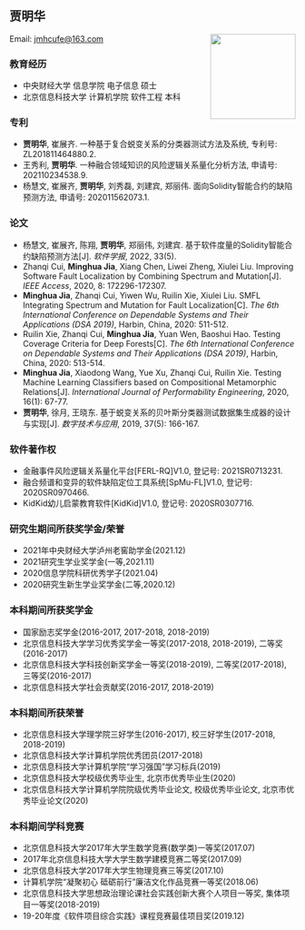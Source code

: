 ## 贾明华  
  
Email: jmhcufe@163.com    <img src="https://jmhcufe.github.io/jmh.png" height="150" width="150" align="right">  


### 教育经历  
- 中央财经大学 信息学院  电子信息 硕士     
- 北京信息科技大学 计算机学院  软件工程 本科 

### 专利  
- **贾明华**, 崔展齐. 一种基于复合蜕变关系的分类器测试方法及系统, 专利号: ZL201811464880.2.
- 王秀利, **贾明华**. 一种融合领域知识的风险逻辑关系量化分析方法, 申请号: 202110234538.9.
- 杨慧文, 崔展齐, **贾明华**, 刘秀磊, 刘建宾, 郑丽伟. 面向Solidity智能合约的缺陷预测方法, 申请号: 202011562073.1.

### 论文
- 杨慧文, 崔展齐, 陈翔, **贾明华**, 郑丽伟, 刘建宾. 基于软件度量的Solidity智能合约缺陷预测方法[J]. *软件学报*, 2022, 33(5).
- Zhanqi Cui, **Minghua Jia**, Xiang Chen, Liwei Zheng, Xiulei Liu. Improving Software Fault Localization by Combining Spectrum and Mutation[J]. *IEEE Access*, 2020, 8: 172296-172307.
- **Minghua Jia**, Zhanqi Cui, Yiwen Wu, Ruilin Xie, Xiulei Liu. SMFL Integrating Spectrum and Mutation for Fault Localization[C]. *The 6th International Conference on Dependable Systems and Their Applications (DSA 2019)*, Harbin, China, 2020: 511-512.
- Ruilin Xie, Zhanqi Cui, **Minghua Jia**, Yuan Wen, Baoshui Hao. Testing Coverage Criteria for Deep Forests[C]. *The 6th International Conference on Dependable Systems and Their Applications (DSA 2019)*, Harbin, China, 2020: 513-514.
- **Minghua Jia**, Xiaodong Wang, Yue Xu, Zhanqi Cui, Ruilin Xie. Testing Machine Learning Classifiers based on Compositional Metamorphic Relations[J]. *International Journal of Performability Engineering*, 2020, 16(1): 67-77.
- **贾明华**, 徐月, 王晓东. 基于蜕变关系的贝叶斯分类器测试数据集生成器的设计与实现[J]. *数字技术与应用*, 2019, 37(5): 166-167.

### 软件著作权
- 金融事件风险逻辑关系量化平台\[FERL-RQ]V1.0, 登记号: 2021SR0713231.
- 融合频谱和变异的软件缺陷定位工具系统\[SpMu-FL]V1.0, 登记号: 2020SR0970466.
- KidKid幼儿启蒙教育软件\[KidKid]V1.0, 登记号: 2020SR0307716.

### 研究生期间所获奖学金/荣誉
- 2021年中央财经大学泸州老窖助学金(2021.12)
- 2021研究生学业奖学金(一等,2021.11)
- 2020信息学院科研优秀学子(2021.04)
- 2020研究生新生学业奖学金(二等,2020.12)

### 本科期间所获奖学金
- 国家励志奖学金(2016-2017, 2017-2018, 2018-2019)
- 北京信息科技大学学习优秀奖学金一等奖(2017-2018, 2018-2019), 二等奖(2016-2017)
- 北京信息科技大学科技创新奖学金一等奖(2018-2019), 二等奖(2017-2018), 三等奖(2016-2017)
- 北京信息科技大学社会贡献奖(2016-2017, 2018-2019)

### 本科期间所获荣誉
- 北京信息科技大学理学院三好学生(2016-2017), 校三好学生(2017-2018, 2018-2019)
- 北京信息科技大学计算机学院优秀团员(2017-2018)
- 北京信息科技大学计算机学院“学习强国”学习标兵(2019)
- 北京信息科技大学校级优秀毕业生, 北京市优秀毕业生(2020)
- 北京信息科技大学计算机学院院级优秀毕业论文, 校级优秀毕业论文, 北京市优秀毕业论文(2020)

### 本科期间学科竞赛
- 北京信息科技大学2017年大学生数学竞赛(数学类)一等奖(2017.07)
- 2017年北京信息科技大学大学生数学建模竞赛二等奖(2017.09)
- 北京信息科技大学2017年大学生物理竞赛三等奖(2017.10)
- 计算机学院“凝聚初心 砥砺前行”廉洁文化作品竞赛一等奖(2018.06)
- 北京信息科技大学思想政治理论课社会实践创新大赛个人项目一等奖, 集体项目一等奖(2018-2019)
- 19-20年度《软件项目综合实践》课程竞赛最佳项目奖(2019.12)
